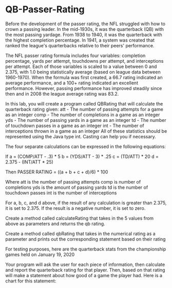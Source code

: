 # QB-Passer-Rating 

 Before the development of the passer rating, the NFL struggled with how to crown a passing leader. In the mid-1930s, it was the quarterback (QB) with the most passing yardage. From 1938 to 1940, it was the quarterback with the highest completion percentage. In 1941, a system was created that ranked the league's quarterbacks relative to their peers' performance.  

 The NFL passer rating formula includes four variables: completion percentage, yards per attempt, touchdowns per attempt, and interceptions per attempt. Each of those variables is scaled to a value between 0 and 2.375, with 1.0 being statistically average (based on league data between 1960-1970). When the formula was first created, a 66.7 rating indicated an average performance, and a 100+ rating indicated an excellent performance. However, passing performance has improved steadily since then and in 2008 the league average rating was 83.2. 

 
In this lab, you will create a program called QBRating that will calculate the quarterback rating given:
att - The number of passing attempts for a game as an integer
comp - The number of completions in a game as an integer
yds - The number of passing yards in a game as an integer
td - The number of touchdown passes in a game as an integer
int - The number of interceptions thrown in a game as an integer
All of these statistics should be represented using the Java type int. Casting can help you if necessary. 

 
The four separate calculations can be expressed in the following equations:

If
a = (COMP/ATT - .3) * 5
b = (YDS/ATT - 3) * .25
c = (TD/ATT) * 20
d = 2.375 - (INT/ATT * 25)

Then
PASSER RATING = ((a + b + c + d)/6) * 100

Where
att is the number of passing attempts
comp is number of completions
yds is the amount of passing yards
td is the number of touchdown passes
int is the number of interceptions

 
For a, b, c, and d above, if the result of any calculation is greater than 2.375, it is set to 2.375. If the result is a negative number, it is set to zero. 

Create a method called calculateRating that takes in the 5 values from above as parameters and returns the qb rating.

Create a method called qbRating that takes in the numerical rating as a parameter and prints out the corresponding statement based on their rating

For testing purposes, here are the quarterback stats from the championship games held on January 19, 2020

 Your program will ask the user for each piece of information, then calculate and report the quarterback rating for that player. Then, based on that rating will make a statement about how good of a game the player had. Here is a chart for this statement: 





